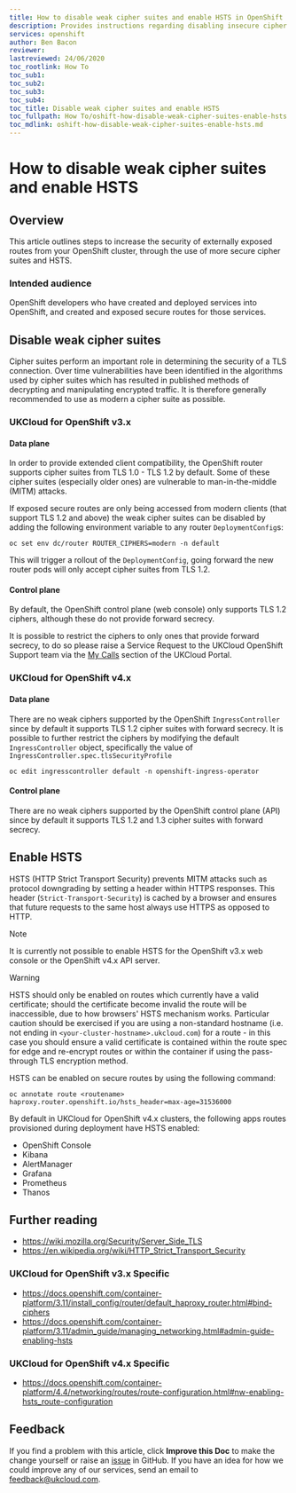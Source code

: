 ```yaml
---
title: How to disable weak cipher suites and enable HSTS in OpenShift
description: Provides instructions regarding disabling insecure cipher suites and enabling HSTS for OpenShift clusters
services: openshift
author: Ben Bacon
reviewer: 
lastreviewed: 24/06/2020
toc_rootlink: How To
toc_sub1: 
toc_sub2:
toc_sub3:
toc_sub4:
toc_title: Disable weak cipher suites and enable HSTS
toc_fullpath: How To/oshift-how-disable-weak-cipher-suites-enable-hsts.md
toc_mdlink: oshift-how-disable-weak-cipher-suites-enable-hsts.md
---
```


# How to disable weak cipher suites and enable HSTS

## Overview

This article outlines steps to increase the security of externally exposed routes from your OpenShift cluster, through the use of more secure cipher suites and HSTS.

### Intended audience

OpenShift developers who have created and deployed services into OpenShift, and created and exposed secure routes for those services.

## Disable weak cipher suites

Cipher suites perform an important role in determining the security of a TLS connection. Over time vulnerabilities have been identified in the algorithms used by cipher suites which has resulted in published methods of decrypting and manipulating encrypted traffic. It is therefore generally recommended to use as modern a cipher suite as possible.

### UKCloud for OpenShift v3.x

#### Data plane

In order to provide extended client compatibility, the OpenShift router supports cipher suites from TLS 1.0 - TLS 1.2 by default. Some of these cipher suites (especially older ones) are vulnerable to man-in-the-middle (MITM) attacks.

If exposed secure routes are only being accessed from modern clients (that support TLS 1.2 and above) the weak cipher suites can be disabled by adding the following environment variable to any router `DeploymentConfig`s:

```
oc set env dc/router ROUTER_CIPHERS=modern -n default
```

This will trigger a rollout of the `DeploymentConfig`, going forward the new router pods will only accept cipher suites from TLS 1.2.

#### Control plane

By default, the OpenShift control plane (web console) only supports TLS 1.2 ciphers, although these do not provide forward secrecy.

It is possible to restrict the ciphers to only ones that provide forward secrecy, to do so please raise a Service Request to the UKCloud OpenShift Support team via the [My Calls](https://portal.skyscapecloud.com/support/ivanti) section of the UKCloud Portal.

### UKCloud for OpenShift v4.x

#### Data plane

There are no weak ciphers supported by the OpenShift `IngressController` since by default it supports TLS 1.2 cipher suites with forward secrecy. It is possible to further restrict the ciphers by modifying the default `IngressController` object, specifically the value of `IngressController.spec.tlsSecurityProfile`

```
oc edit ingresscontroller default -n openshift-ingress-operator
```

#### Control plane

There are no weak ciphers supported by the OpenShift control plane (API) since by default it supports TLS 1.2 and 1.3 cipher suites with forward secrecy.

## Enable HSTS

HSTS (HTTP Strict Transport Security) prevents MITM attacks such as protocol downgrading by setting a header within HTTPS responses. This header (`Strict-Transport-Security`) is cached by a browser and ensures that future requests to the same host always use HTTPS as opposed to HTTP.

> [!NOTE]
> It is currently not possible to enable HSTS for the OpenShift v3.x web console or the OpenShift v4.x API server.

> [!WARNING]
> HSTS should only be enabled on routes which currently have a valid certificate; should the certificate become invalid the route will be inaccessible, due to how browsers' HSTS mechanism works. Particular caution should be exercised if you are using a non-standard hostname (i.e. not ending in `<your-cluster-hostname>.ukcloud.com`) for a route - in this case you should ensure a valid certificate is contained within the route spec for edge and re-encrypt routes or within the container if using the pass-through TLS encryption method.

HSTS can be enabled on secure routes by using the following command:

```
oc annotate route <routename> haproxy.router.openshift.io/hsts_header=max-age=31536000
```

By default in UKCloud for OpenShift v4.x clusters, the following apps routes provisioned during deployment have HSTS enabled:

- OpenShift Console
- Kibana
- AlertManager
- Grafana
- Prometheus
- Thanos

## Further reading

- https://wiki.mozilla.org/Security/Server_Side_TLS
- https://en.wikipedia.org/wiki/HTTP_Strict_Transport_Security

### UKCloud for OpenShift v3.x Specific
- https://docs.openshift.com/container-platform/3.11/install_config/router/default_haproxy_router.html#bind-ciphers
- https://docs.openshift.com/container-platform/3.11/admin_guide/managing_networking.html#admin-guide-enabling-hsts

### UKCloud for OpenShift v4.x Specific
- https://docs.openshift.com/container-platform/4.4/networking/routes/route-configuration.html#nw-enabling-hsts_route-configuration

## Feedback

If you find a problem with this article, click **Improve this Doc** to make the change yourself or raise an [issue](https://github.com/UKCloud/documentation/issues) in GitHub. If you have an idea for how we could improve any of our services, send an email to <feedback@ukcloud.com>.
